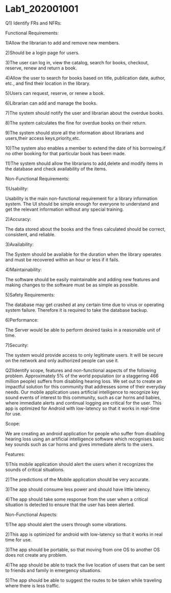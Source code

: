 # Lab1_202001001
Q1) Identify FRs and NFRs:

Functional Requirements:

1)Allow the librarian to add and remove new members.

2)Should be a login page for users.

3)The user can log in, view the catalog, search for books, checkout, reserve, renew and return a book.

4)Allow the user to search for books based on title, publication date, author, etc., and find their location in the library.

5)Users can request, reserve, or renew a book.

6)Librarian can add and manage the books.

7)The system should notify the user and librarian about the overdue books.

8)The system calculates the fine for overdue books on their return.

9)The system should store all the information about librarians and users,their access keys,priority,etc.

10)The system also enables a member to extend the date of his borrowing,if no other booking for that particular book has been made.

11)The system should allow the librarians to add,delete and modify items in the database and check availability of the items.


Non-Functional Requirements:


1)Usability:

Usability is the main non-functional requirement for a library information system. The UI should be simple enough for everyone to understand and get the relevant information without any special training. 

2)Accuracy:

The data stored about the books and the fines calculated should be correct, consistent, and reliable.

3)Availability:

The System should be available for the duration when the library operates and must be recovered within an hour or less if it fails. 

4)Maintainability:

The software should be easily maintainable and adding new features and making changes to the software must be as simple as possible.

5)Safety Requirements:

The database may get crashed at any certain time due to virus or operating system failure. Therefore it is required to take the database backup.

6)Performance:

The Server would be able to perform desired tasks in a reasonable unit of time.

7)Security:

The system would provide access to only legitimate users. It will be secure on the network and only authorized people can use it.


Q2)Identify scope, features and non-functional aspects of the following problem.
Approximately 5% of the world population (or a staggering 466 million people) suffers from disabling hearing loss. We set out to create an impactful solution for this community that addresses some of their everyday needs. Our mobile application uses artificial intelligence to recognize key sound events of interest to this community, such as car horns and babies, where immediate alerts and continual logging are critical for the user. This app is optimized for Android with low-latency so that it works in real-time for use.


Scope:

We are creating an android application for people who suffer from disabling hearing loss using an artificial intelligence software which recognises basic key sounds such as car horns and gives immediate alerts to the users.


Features:

1)This mobile application should alert the users when it recognizes the sounds of critical situations.

2)The predictions of the Mobile application should be very accurate.

3)The app should consume less power and should have little latency.

4)The app should take some response from the user when a critical situation is detected to ensure that the user has been alerted.


Non-Functional Aspects:

1)The app should alert the users through some vibrations.

2)This app is optimized for android with low-latency so that it works in real time for use.

3)The app should be portable, so that moving from one OS to another OS does not create any problem.

4)The app should be able to track the live location of users that can be sent to friends and family in emergency situations.

5)The app should be able to suggest the routes to be taken while traveling where there is less traffic.
